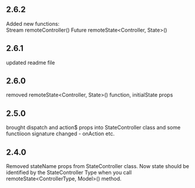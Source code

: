 ## 2.6.2

Added new functions:  
Stream<Controller> remoteController<Controller>()
Future<State> remoteState<Controller, State>()

## 2.6.1

updated readme file

## 2.6.0

removed remoteState<Controller, State>() function, initialState props

## 2.5.0

brought dispatch and action$ props into StateController class and some functiioon signature changed - onAction etc.

## 2.4.0

Removed stateName props from StateController class. Now state should be identified by the StateController Type when you call remoteState<ControllerType, Model>() method.
